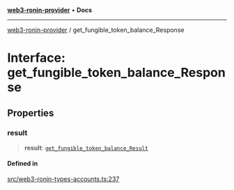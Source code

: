 [**web3-ronin-provider**](../README.md) • **Docs**

***

[web3-ronin-provider](../globals.md) / get\_fungible\_token\_balance\_Response

# Interface: get\_fungible\_token\_balance\_Response

## Properties

### result

> **result**: [`get_fungible_token_balance_Result`](get_fungible_token_balance_Result.md)

#### Defined in

[src/web3-ronin-types-accounts.ts:237](https://github.com/chuacw/web3-ronin-provider/blob/5334d3e4a39d6911ce4028a880b09b3429564837/src/web3-ronin-types-accounts.ts#L237)
